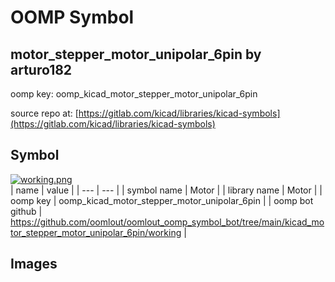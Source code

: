 # OOMP Symbol  
## motor_stepper_motor_unipolar_6pin  by arturo182  
  
oomp key: oomp_kicad_motor_stepper_motor_unipolar_6pin  
  
source repo at: [https://gitlab.com/kicad/libraries/kicad-symbols](https://gitlab.com/kicad/libraries/kicad-symbols)  
## Symbol  
  
[![working.png](working_600.png)](working.png)  
| name | value | 
| --- | --- | 
| symbol name | Motor | 
| library name | Motor | 
| oomp key | oomp_kicad_motor_stepper_motor_unipolar_6pin | 
| oomp bot github | https://github.com/oomlout/oomlout_oomp_symbol_bot/tree/main/kicad_motor_stepper_motor_unipolar_6pin/working | 
## Images  
